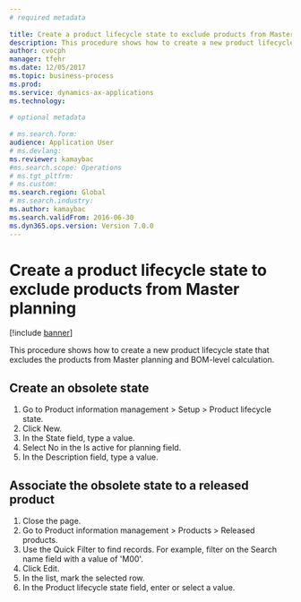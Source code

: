 ```yaml
--- 
# required metadata 
 
title: Create a product lifecycle state to exclude products from Master planning
description: This procedure shows how to create a new product lifecycle state that excludes the products from Master planning and BOM-level calculation. 
author: cvocph 
manager: tfehr 
ms.date: 12/05/2017
ms.topic: business-process 
ms.prod:  
ms.service: dynamics-ax-applications 
ms.technology:  
 
# optional metadata 
 
# ms.search.form:   
audience: Application User 
# ms.devlang:  
ms.reviewer: kamaybac
#ms.search.scope: Operations 
# ms.tgt_pltfrm:  
# ms.custom:  
ms.search.region: Global
# ms.search.industry: 
ms.author: kamaybac
ms.search.validFrom: 2016-06-30 
ms.dyn365.ops.version: Version 7.0.0 
---
```

# Create a product lifecycle state to exclude products from Master planning

[!include [banner](../../includes/banner.md)]

This procedure shows how to create a new product lifecycle state that excludes the products from Master planning and BOM-level calculation.


## Create an obsolete state
1. Go to Product information management > Setup > Product lifecycle state.
2. Click New.
3. In the State field, type a value.
4. Select No in the Is active for planning field.
5. In the Description field, type a value.

## Associate the obsolete state to a released product
1. Close the page.
2. Go to Product information management > Products > Released products.
3. Use the Quick Filter to find records. For example, filter on the Search name field with a value of 'M00'.
4. Click Edit.
5. In the list, mark the selected row.
6. In the Product lifecycle state field, enter or select a value.

